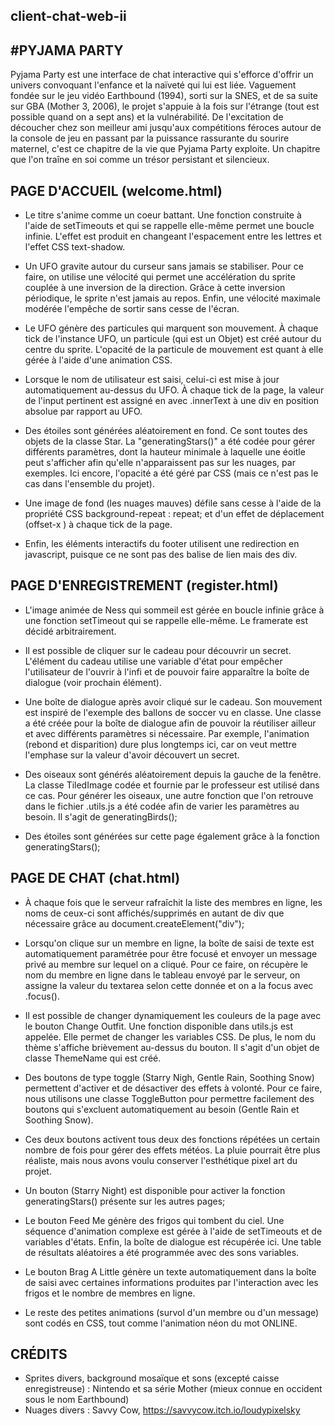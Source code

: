 ## client-chat-web-ii
#PYJAMA PARTY
-----------------------------------------
Pyjama Party est une interface de chat interactive qui s'efforce d'offrir un univers convoquant l'enfance et la naïveté qui lui est liée. Vaguement fondée sur le jeu vidéo Earthbound (1994), sorti sur la SNES, et de sa suite sur GBA (Mother 3, 2006), le projet s'appuie à la fois sur l'étrange (tout est possible quand on a sept ans) et la vulnérabilité. De l'excitation de découcher chez son meilleur ami jusqu'aux compétitions féroces autour de la console de jeu en passant par la puissance rassurante du sourire maternel, c'est ce chapitre de la vie que Pyjama Party exploite. Un chapitre que l'on traîne en soi comme un trésor persistant et silencieux.

## PAGE D'ACCUEIL (welcome.html)
+ Le titre s'anime comme un coeur battant. Une fonction construite à l'aide de setTimeouts et qui se rappelle elle-même permet une boucle infinie. L'effet est produit en changeant l'espacement entre les lettres et l'effet CSS text-shadow.

+ Un UFO gravite autour du curseur sans jamais se stabiliser. Pour ce faire, on utilise une vélocité qui permet une accélération du sprite couplée à une inversion de la direction. Grâce à cette inversion périodique, le sprite n'est jamais au repos. Enfin, une vélocité maximale modérée l'empêche de sortir sans cesse de l'écran.

+ Le UFO génère des particules qui marquent son mouvement. À chaque tick de l'instance UFO, un particule (qui est un Objet) est créé autour du centre du sprite. L'opacité de la particule de mouvement est quant à elle gérée à l'aide d'une animation CSS.

+ Lorsque le nom de utilisateur est saisi, celui-ci est mise à jour automatiquement au-dessus du UFO. À chaque tick de la page, la valeur de l'input pertinent est assigné en avec .innerText à une div en position absolue par rapport au UFO.

+ Des étoiles sont générées aléatoirement en fond. Ce sont toutes des objets de la classe Star. La "generatingStars()" a été codée pour gérer différents paramètres, dont la hauteur minimale à laquelle une éoitle peut s'afficher afin qu'elle n'apparaissent pas sur les nuages, par exemples. Ici encore, l'opacité a été géré par CSS (mais ce n'est pas le cas dans l'ensemble du projet).

+ Une image de fond (les nuages mauves) défile sans cesse à l'aide de la propriété CSS background-repeat : repeat; et d'un effet de déplacement (offset-x ) à chaque tick de la page.

+ Enfin, les éléments interactifs du footer utilisent une redirection en javascript, puisque ce ne sont pas des balise de lien mais des div.

## PAGE D'ENREGISTREMENT (register.html)
+ L'image animée de Ness qui sommeil est gérée en boucle infinie grâce à une fonction setTimeout qui se rappelle elle-même. Le framerate est décidé arbitrairement. 

+ Il est possible de cliquer sur le cadeau pour découvrir un secret. L'élément du cadeau utilise une variable d'état pour empêcher l'utilisateur de l'ouvrir à l'infi et de pouvoir faire apparaître la boîte de dialogue (voir prochain élément).

+ Une boîte de dialogue après avoir cliqué sur le cadeau. Son mouvement est inspiré de l'exemple des ballons de soccer vu en classe. Une classe a été créée pour la boîte de dialogue afin de pouvoir la réutiliser ailleur et avec différents paramètres si nécessaire. Par exemple, l'animation (rebond et disparition) dure plus longtemps ici, car on veut mettre l'emphase sur la valeur d'avoir découvert un secret.

+ Des oiseaux sont générés aléatoirement depuis la gauche de la fenêtre. La classe TiledImage codée et fournie par le professeur est utilisé dans ce cas. Pour générer les oiseaux, une autre fonction que l'on retrouve dans le fichier .utils.js a été codée afin de varier les paramètres au besoin. Il s'agit de generatingBirds();

+ Des étoiles sont générées sur cette page également grâce à la fonction generatingStars();

## PAGE DE CHAT (chat.html)
+ À chaque fois que le serveur rafraîchit la liste des membres en ligne, les noms de ceux-ci sont affichés/supprimés en autant de div que nécessaire grâce au document.createElement("div");

+ Lorsqu'on clique sur un membre en ligne, la boîte de saisi de texte est automatiquement paramétrée pour être focusé et envoyer un message privé au membre sur lequel on a cliqué. Pour ce faire, on récupère le nom du membre en ligne dans le tableau envoyé par le serveur, on assigne la valeur du textarea selon cette donnée et on a la focus avec .focus().

+ Il est possible de changer dynamiquement les couleurs de la page avec le bouton Change Outfit. Une fonction disponible dans utils.js est appelée. Elle permet de changer les variables CSS. De plus, le nom du thème s'affiche brièvement au-dessus du bouton. Il s'agit d'un objet de classe ThemeName qui est créé.

+ Des boutons de type toggle (Starry Nigh, Gentle Rain, Soothing Snow) permettent d'activer et de désactiver des effets à volonté. Pour ce faire, nous utilisons une classe ToggleButton pour permettre facilement des boutons qui s'excluent automatiquement au besoin (Gentle Rain et Soothing Snow).

+ Ces deux boutons activent tous deux des fonctions répétées un certain nombre de fois pour gérer des effets météos. La pluie pourrait être plus réaliste, mais nous avons voulu conserver l'esthétique pixel art du projet.

+ Un bouton (Starry Night) est disponible pour activer la fonction generatingStars() présente sur les autres pages;

+ Le bouton Feed Me génère des frigos qui tombent du ciel. Une séquence d'animation complexe est gérée à l'aide de setTimeouts et de variables d'états. Enfin, la boîte de dialogue est récupérée ici. Une table de résultats aléatoires a été programmée avec des sons variables.

+ Le bouton Brag A Little génère un texte automatiquement dans la boîte de saisi avec certaines informations produites par l'interaction avec les frigos et le nombre de membres en ligne.

+ Le reste des petites animations (survol d'un membre ou d'un message) sont codés en CSS, tout comme l'animation néon du mot ONLINE.

## CRÉDITS
+ Sprites divers, background mosaïque et sons (excepté caisse enregistreuse) : Nintendo et sa série Mother (mieux connue en occident sous le nom Earthbound)
+ Nuages divers : Savvy Cow, https://savvycow.itch.io/loudypixelsky